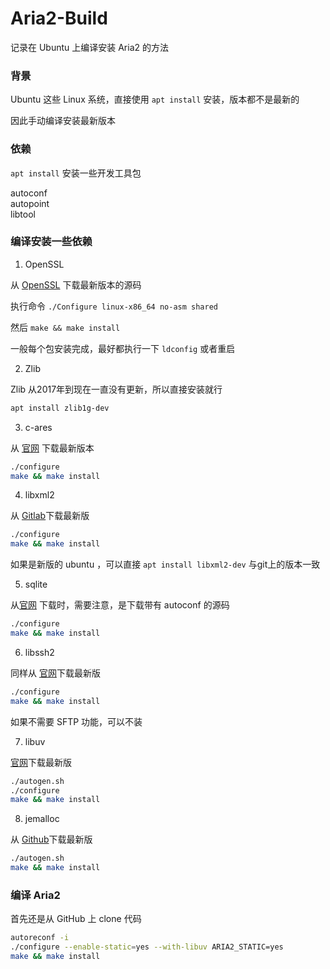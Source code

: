 # Aria2-Build

记录在 Ubuntu 上编译安装 Aria2 的方法


### 背景

Ubuntu 这些 Linux 系统，直接使用 `apt install` 安装，版本都不是最新的

因此手动编译安装最新版本


### 依赖

`apt install` 安装一些开发工具包 
 
autoconf  
autopoint  
libtool


### 编译安装一些依赖

1. OpenSSL

从 [OpenSSL](https://www.openssl.org/source/) 下载最新版本的源码

执行命令 `./Configure linux-x86_64 no-asm shared`

然后 `make && make install`

一般每个包安装完成，最好都执行一下 `ldconfig` 或者重启

2. Zlib

Zlib 从2017年到现在一直没有更新，所以直接安装就行

```bash
apt install zlib1g-dev
```

3. c-ares

从 [官网](https://c-ares.haxx.se/) 下载最新版本

```bash
./configure
make && make install
```

4. libxml2

从 [Gitlab](https://gitlab.gnome.org/GNOME/libxml2)下载最新版

```bash
./configure
make && make install
```

如果是新版的 ubuntu ，可以直接 `apt install libxml2-dev` 与git上的版本一致


5. sqlite

从[官网](https://www.sqlite.org/download.html) 下载时，需要注意，是下载带有 autoconf 的源码

```bash
./configure
make && make install
```

6. libssh2

同样从 [官网](https://www.libssh2.org/)下载最新版

```bash
./configure
make && make install
```

如果不需要 SFTP 功能，可以不装


7. libuv

[官网](https://dist.libuv.org/dist/)下载最新版

```bash
./autogen.sh
./configure
make && make install
```

8. jemalloc

从 [Github](https://github.com/jemalloc/jemalloc/tree/master)下载最新版

```bash
./autogen.sh
make && make install
```


### 编译 Aria2

首先还是从 GitHub 上 clone 代码

```bash
autoreconf -i
./configure --enable-static=yes --with-libuv ARIA2_STATIC=yes
make && make install
```
